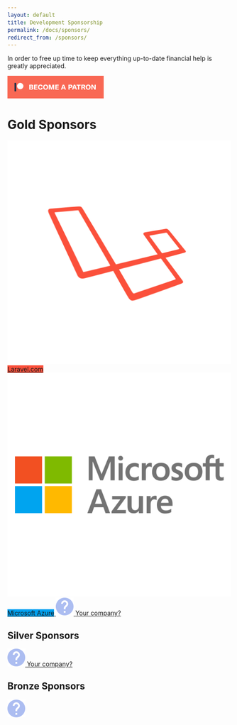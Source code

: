 ```yaml
---
layout: default
title: Development Sponsorship
permalink: /docs/sponsors/
redirect_from: /sponsors/
---
```


In order to free up time to keep everything up-to-date financial help is greatly appreciated.

<a href="https://www.patreon.com/bePatron?u=8623643"><img src="/img/become_a_patron_button.png" alt="Become a Patron!" title="Become a Patron!"/></a>

# Gold Sponsors

<div class="flex my-6">
    <a target="_blank" href="https://laravel.com" class="flex-no-grow w-1/3 bg-white rounded shadow-md mr-4 overflow-hidden">
        <img src="/img/laravel.svg" class="w-full" alt="Laravel.com"/>
        <span style="background-color: #FB503B" class="text-center text-xl hidden sm:block py-4 bg-indigo-dark text-white bg-grey-lightest">Laravel.com</span>
    </a>
    <a target="_blank" href="https://azure.microsoft.com/free/?utm_source=flysystem&utm_medium=banner&utm_campaign=flysystem_sponsorship" class="flex-no-grow w-1/3 bg-white rounded shadow-md mr-4 overflow-hidden">
        <img src="/img/azure.svg" class="max-w-full m-6 sm:m-8" alt="Microsoft Azure"/>
        <span style="background-color: #00a1f1;" class="text-center text-xl hidden sm:block py-4 bg-indigo-dark text-white bg-grey-lightest">Microsoft Azure</span>
    </a>
    <a target="_blank" href="https://patreon.com/frankdejonge" class="flex-no-grow w-1/3 bg-white rounded shadow-md mr-4 overflow-hidden">
        <img src="/img/question.svg" class="max-w-full m-6 sm:m-8 opacity-50" alt="Become a sponsor"/>
        <span class="text-center text-xl hidden sm:block py-4 bg-indigo-light text-white bg-grey-lightest">Your company?</span>
    </a>
</div>

## Silver Sponsors

<div class="flex my-6">
    <a target="_blank" href="https://patreon.com/frankdejonge" class="flex-no-grow w-1/4 bg-white rounded shadow-md mr-4 overflow-hidden">
        <img src="/img/question.svg" class="max-w-full m-6 opacity-50" alt="Become a sponsor"/>
        <span class="text-center text-md hidden sm:block py-3 bg-indigo-light text-white bg-grey-lightest">Your company?</span>
    </a>
</div>

## Bronze Sponsors

<div class="flex my-6">
    <a target="_blank" href="https://patreon.com/frankdejonge" class="flex-no-grow w-1/4 bg-white rounded shadow-md mr-4 overflow-hidden">
        <img src="/img/question.svg" class="max-w-full m-6 opacity-50" alt="Become a sponsor"/>
    </a>
</div>